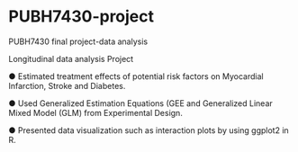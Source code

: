 # PUBH7430-project
PUBH7430 final project-data analysis

Longitudinal data analysis Project

● Estimated treatment effects of potential risk factors on Myocardial Infarction, Stroke and
Diabetes.

● Used Generalized Estimation Equations (GEE and Generalized Linear Mixed Model
(GLM) from Experimental Design.

● Presented data visualization such as interaction plots by using ggplot2 in R.
